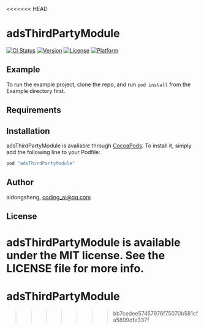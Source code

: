 <<<<<<< HEAD
# adsThirdPartyModule

[![CI Status](http://img.shields.io/travis/aidongsheng/adsThirdPartyModule.svg?style=flat)](https://travis-ci.org/aidongsheng/adsThirdPartyModule)
[![Version](https://img.shields.io/cocoapods/v/adsThirdPartyModule.svg?style=flat)](http://cocoapods.org/pods/adsThirdPartyModule)
[![License](https://img.shields.io/cocoapods/l/adsThirdPartyModule.svg?style=flat)](http://cocoapods.org/pods/adsThirdPartyModule)
[![Platform](https://img.shields.io/cocoapods/p/adsThirdPartyModule.svg?style=flat)](http://cocoapods.org/pods/adsThirdPartyModule)

## Example

To run the example project, clone the repo, and run `pod install` from the Example directory first.

## Requirements

## Installation

adsThirdPartyModule is available through [CocoaPods](http://cocoapods.org). To install
it, simply add the following line to your Podfile:

```ruby
pod "adsThirdPartyModule"
```

## Author

aidongsheng, coding_ai@qq.com

## License

adsThirdPartyModule is available under the MIT license. See the LICENSE file for more info.
=======
# adsThirdPartyModule
>>>>>>> bb7cedee57457976f75070b581cfa5899dfe337f
